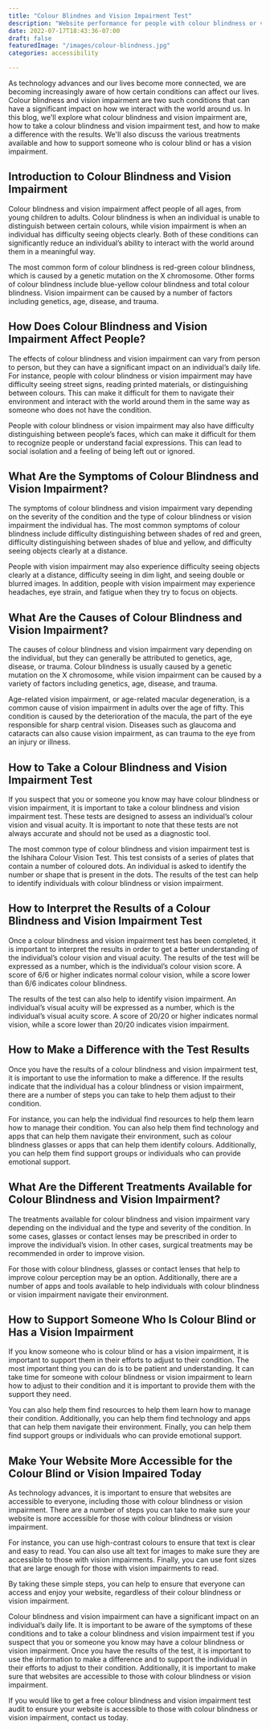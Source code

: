 ```yaml
---
title: "Colour Blindnes and Vision Impairment Test"
description: "Website performance for people with colour blindness or vision impairment. Build your site so everyone can see it."
date: 2022-07-17T18:43:36-07:00
draft: false
featuredImage: "/images/colour-blindness.jpg"
categories: accessibility

---
```


As technology advances and our lives become more connected, we are becoming increasingly aware of how certain conditions can affect our lives. Colour blindness and vision impairment are two such conditions that can have a significant impact on how we interact with the world around us. In this blog, we'll explore what colour blindness and vision impairment are, how to take a colour blindness and vision impairment test, and how to make a difference with the results. We'll also discuss the various treatments available and how to support someone who is colour blind or has a vision impairment.

## Introduction to Colour Blindness and Vision Impairment
Colour blindness and vision impairment affect people of all ages, from young children to adults. Colour blindness is when an individual is unable to distinguish between certain colours, while vision impairment is when an individual has difficulty seeing objects clearly. Both of these conditions can significantly reduce an individual’s ability to interact with the world around them in a meaningful way.

The most common form of colour blindness is red-green colour blindness, which is caused by a genetic mutation on the X chromosome. Other forms of colour blindness include blue-yellow colour blindness and total colour blindness. Vision impairment can be caused by a number of factors including genetics, age, disease, and trauma.

## How Does Colour Blindness and Vision Impairment Affect People?
The effects of colour blindness and vision impairment can vary from person to person, but they can have a significant impact on an individual’s daily life. For instance, people with colour blindness or vision impairment may have difficulty seeing street signs, reading printed materials, or distinguishing between colours. This can make it difficult for them to navigate their environment and interact with the world around them in the same way as someone who does not have the condition.


People with colour blindness or vision impairment may also have difficulty distinguishing between people’s faces, which can make it difficult for them to recognize people or understand facial expressions. This can lead to social isolation and a feeling of being left out or ignored.

## What Are the Symptoms of Colour Blindness and Vision Impairment?
The symptoms of colour blindness and vision impairment vary depending on the severity of the condition and the type of colour blindness or vision impairment the individual has. The most common symptoms of colour blindness include difficulty distinguishing between shades of red and green, difficulty distinguishing between shades of blue and yellow, and difficulty seeing objects clearly at a distance.

People with vision impairment may also experience difficulty seeing objects clearly at a distance, difficulty seeing in dim light, and seeing double or blurred images. In addition, people with vision impairment may experience headaches, eye strain, and fatigue when they try to focus on objects.

## What Are the Causes of Colour Blindness and Vision Impairment?
The causes of colour blindness and vision impairment vary depending on the individual, but they can generally be attributed to genetics, age, disease, or trauma. Colour blindness is usually caused by a genetic mutation on the X chromosome, while vision impairment can be caused by a variety of factors including genetics, age, disease, and trauma.

Age-related vision impairment, or age-related macular degeneration, is a common cause of vision impairment in adults over the age of fifty. This condition is caused by the deterioration of the macula, the part of the eye responsible for sharp central vision. Diseases such as glaucoma and cataracts can also cause vision impairment, as can trauma to the eye from an injury or illness.

## How to Take a Colour Blindness and Vision Impairment Test
If you suspect that you or someone you know may have colour blindness or vision impairment, it is important to take a colour blindness and vision impairment test. These tests are designed to assess an individual’s colour vision and visual acuity. It is important to note that these tests are not always accurate and should not be used as a diagnostic tool.

The most common type of colour blindness and vision impairment test is the Ishihara Colour Vision Test. This test consists of a series of plates that contain a number of coloured dots. An individual is asked to identify the number or shape that is present in the dots. The results of the test can help to identify individuals with colour blindness or vision impairment.

## How to Interpret the Results of a Colour Blindness and Vision Impairment Test
Once a colour blindness and vision impairment test has been completed, it is important to interpret the results in order to get a better understanding of the individual’s colour vision and visual acuity. The results of the test will be expressed as a number, which is the individual’s colour vision score. A score of 6/6 or higher indicates normal colour vision, while a score lower than 6/6 indicates colour blindness.

The results of the test can also help to identify vision impairment. An individual’s visual acuity will be expressed as a number, which is the individual’s visual acuity score. A score of 20/20 or higher indicates normal vision, while a score lower than 20/20 indicates vision impairment.

## How to Make a Difference with the Test Results
Once you have the results of a colour blindness and vision impairment test, it is important to use the information to make a difference. If the results indicate that the individual has a colour blindness or vision impairment, there are a number of steps you can take to help them adjust to their condition.

For instance, you can help the individual find resources to help them learn how to manage their condition. You can also help them find technology and apps that can help them navigate their environment, such as colour blindness glasses or apps that can help them identify colours. Additionally, you can help them find support groups or individuals who can provide emotional support.

## What Are the Different Treatments Available for Colour Blindness and Vision Impairment?
The treatments available for colour blindness and vision impairment vary depending on the individual and the type and severity of the condition. In some cases, glasses or contact lenses may be prescribed in order to improve the individual’s vision. In other cases, surgical treatments may be recommended in order to improve vision.

For those with colour blindness, glasses or contact lenses that help to improve colour perception may be an option. Additionally, there are a number of apps and tools available to help individuals with colour blindness or vision impairment navigate their environment.

## How to Support Someone Who Is Colour Blind or Has a Vision Impairment
If you know someone who is colour blind or has a vision impairment, it is important to support them in their efforts to adjust to their condition. The most important thing you can do is to be patient and understanding. It can take time for someone with colour blindness or vision impairment to learn how to adjust to their condition and it is important to provide them with the support they need.

You can also help them find resources to help them learn how to manage their condition. Additionally, you can help them find technology and apps that can help them navigate their environment. Finally, you can help them find support groups or individuals who can provide emotional support.

## Make Your Website More Accessible for the Colour Blind or Vision Impaired Today
As technology advances, it is important to ensure that websites are accessible to everyone, including those with colour blindness or vision impairment. There are a number of steps you can take to make sure your website is more accessible for those with colour blindness or vision impairment.

For instance, you can use high-contrast colours to ensure that text is clear and easy to read. You can also use alt text for images to make sure they are accessible to those with vision impairments. Finally, you can use font sizes that are large enough for those with vision impairments to read.

By taking these simple steps, you can help to ensure that everyone can access and enjoy your website, regardless of their colour blindness or vision impairment.

Colour blindness and vision impairment can have a significant impact on an individual’s daily life. It is important to be aware of the symptoms of these conditions and to take a colour blindness and vision impairment test if you suspect that you or someone you know may have a colour blindness or vision impairment. Once you have the results of the test, it is important to use the information to make a difference and to support the individual in their efforts to adjust to their condition. Additionally, it is important to make sure that websites are accessible to those with colour blindness or vision impairment.

If you would like to get a free colour blindness and vision impairment test audit to ensure your website is accessible to those with colour blindness or vision impairment, contact us today.